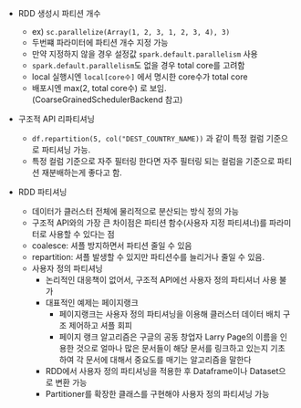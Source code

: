 - RDD 생성시 파티션 개수
    - ex) `sc.parallelize(Array(1, 2, 3, 1, 2, 3, 4), 3)` 
    - 두번쨰 파라미터에 파티션 개수 지정 가능
    - 만약 지정하지 않을 경우 설정값 `spark.default.parallelism` 사용
    - `spark.default.parallelism`도 없을 경우 total core를 고려함
    - local 실행시엔 `local[core수]` 에서 명시한 core수가 total core
    - 배포시엔 max(2, total core수) 로 보임. (CoarseGrainedSchedulerBackend 참고)
  
- 구조적 API 리파티셔닝
  - `df.repartition(5, col("DEST_COUNTRY_NAME))` 과 같이 특정 컬럼 기준으로 파티셔닝 가능.
  - 특정 컬럼 기준으로 자주 필터링 한다면 자주 필터링 되는 컬럼을 기준으로 파티션 재분배하는게 좋다고 함.
  
- RDD 파티셔닝
  - 데이터가 클러스터 전체에 물리적으로 분산되는 방식 정의 가능
  - 구조적 API와의 가장 큰 차이점은 파티션 함수(사용자 지정 파티셔너)를 파라미터로 사용할 수 있다는 점
  - coalesce: 셔플 방지하면서 파티션 줄일 수 있음 
  - repartition: 셔플 발생할 수 있지만 파티션수를 늘리거나 줄일 수 있음.
  - 사용자 정의 파티셔닝
    - 논리적인 대응책이 없어서, 구조적 API에선 사용자 정의 파티셔너 사용 불가
    - 대표적인 예제는 페이지랭크
      - 페이지랭크는 사용자 정의 파티셔닝을 이용해 클러스터 데이터 배치 구조 제어하고 셔플 회피
      - 페이지 랭크 알고리즘은 구글의 공동 창업자 Larry Page의 이름을 인용한 것으로 얼마나 많은 문서들이 해당 문서를 링크하고 있는지 기초하여 각 문서에 대해서 중요도를 매기는 알고리즘을 말한다
    - RDD에서 사용자 정의 파티셔닝을 적용한 후 Dataframe이나 Dataset으로 변환 가능
    - Partitioner를 확장한 클래스를 구현해야 사용자 정의 파티셔닝 가능
        